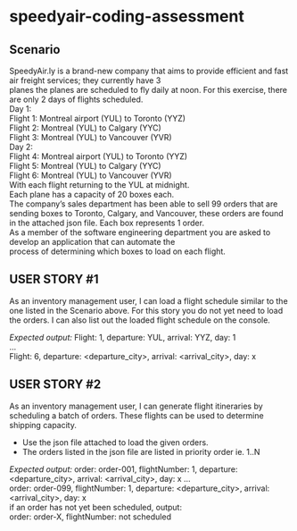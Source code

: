 # speedyair-coding-assessment
## Scenario
SpeedyAir.ly is a brand-new company that aims to provide efficient and fast air freight services; they currently  have 3  
planes the planes are scheduled to fly daily at noon. For this exercise, there are only 2 days of flights scheduled.  
Day 1:  
Flight 1: Montreal airport (YUL) to Toronto (YYZ)  
Flight 2: Montreal (YUL) to Calgary (YYC)  
Flight 3: Montreal (YUL) to Vancouver (YVR)  
Day 2:  
Flight 4: Montreal airport (YUL) to Toronto (YYZ)  
Flight 5: Montreal (YUL) to Calgary (YYC)  
Flight 6: Montreal (YUL) to Vancouver (YVR)  
With each flight returning to the YUL at midnight.  
Each plane has a capacity of 20 boxes each.  
The company’s sales department has been able to sell 99 orders that are sending boxes to Toronto, Calgary, and  Vancouver, these orders are found in the attached json file. Each box represents 1 order.  
As a member of the software engineering department you are asked to develop an application that can automate  the  
process of determining which boxes to load on each flight.  

## USER STORY #1  
As an inventory management user, I can load a flight schedule similar to the one listed in the Scenario above. For  this story you do not yet need to load the orders. I can also list out the loaded flight schedule on the console.  
 
_Expected output:_ 
Flight: 1, departure: YUL, arrival: YYZ, day: 1  
…  
Flight: 6, departure: <departure_city>, arrival: <arrival_city>, day: x  

## USER STORY #2  
As an inventory management user, I can generate flight itineraries by scheduling a batch of orders. These flights  can be used to determine shipping capacity.  
- Use the json file attached to load the given orders.  
- The orders listed in the json file are listed in priority order ie. 1..N

_Expected output:_ 
order: order-001, flightNumber: 1, departure: <departure_city>, arrival: <arrival_city>, day: x  …  
order: order-099, flightNumber: 1, departure: <departure_city>, arrival: <arrival_city>, day: x  
if an order has not yet been scheduled, output:  
order: order-X, flightNumber: not scheduled
